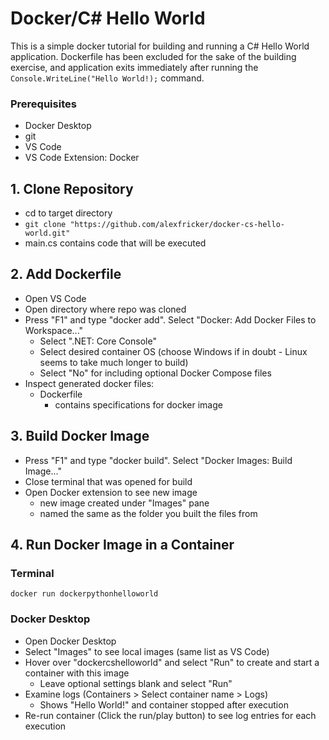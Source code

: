 # Docker/C# Hello World #
This is a simple docker tutorial for building and running a C# Hello World application. Dockerfile has been excluded for the sake of the building exercise, and application exits immediately after running the `Console.WriteLine("Hello World!);` command.

### Prerequisites ###
- Docker Desktop
- git
- VS Code
- VS Code Extension: Docker

## 1. Clone Repository ##
- cd to target directory
- `git clone "https://github.com/alexfricker/docker-cs-hello-world.git"`
- main.cs contains code that will be executed

## 2. Add Dockerfile ##
- Open VS Code
- Open directory where repo was cloned
- Press "F1" and type "docker add". Select "Docker: Add Docker Files to Workspace..."
    - Select ".NET: Core Console"
    - Select desired container OS (choose Windows if in doubt - Linux seems to take much longer to build)
    - Select "No" for including optional Docker Compose files
- Inspect generated docker files:
    - Dockerfile
        - contains specifications for docker image

## 3. Build Docker Image ##
- Press "F1" and type "docker build". Select "Docker Images: Build Image..."
- Close terminal that was opened for build
- Open Docker extension to see new image
    - new image created under "Images" pane
    - named the same as the folder you built the files from

## 4. Run Docker Image in a Container ##
### Terminal ###
`docker run dockerpythonhelloworld`
### Docker Desktop ###
- Open Docker Desktop
- Select "Images" to see local images (same list as VS Code)
- Hover over "dockercshelloworld" and select "Run" to create and start a container with this image
    - Leave optional settings blank and select "Run"
- Examine logs (Containers > Select container name > Logs)
    - Shows "Hello World!" and container stopped after execution
- Re-run container (Click the run/play button) to see log entries for each execution
